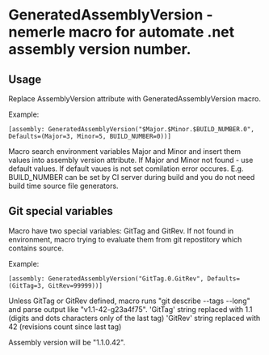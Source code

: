 GeneratedAssemblyVersion - nemerle macro for automate .net assembly version number.
===================================================================================

##  Usage

Replace AssemblyVersion attribute with GeneratedAssemblyVersion macro.

Example:

```nemerle
[assembly: GeneratedAssemblyVersion("$Major.$Minor.$BUILD_NUMBER.0", Defaults=(Major=3, Minor=5, BUILD_NUMBER=0))]
```

Macro search environment variables Major and Minor and insert them values into assembly version attribute. If Major and Minor not found - use default values. If default vaues is not set comilation error occures.
E.g. BUILD_NUMBER can be set by CI server during build and you do not need build time source file generators.

## Git special variables

Macro have two special variables: GitTag and GitRev. If not found in environment, macro trying to evaluate them from git repostitory which contains source.

Example:

```nemerle
[assembly: GeneratedAssemblyVersion("GitTag.0.GitRev", Defaults=(GitTag=3, GitRev=99999))]
```

Unless GitTag or GitRev defined, macro runs "git describe --tags --long" and parse output like "v1.1-42-g23a4f75".
    'GitTag' string replaced with 1.1 (digits and dots characters only of the last tag)
    'GitRev' string replaced with 42 (revisions count since last tag)
  
Assembly version will be "1.1.0.42".

